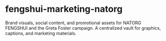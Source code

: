 # fengshui-marketing-natorg
Brand visuals, social content, and promotional assets for NATORG FENGSHUI and the Greta Foster campaign. A centralized vault for graphics, captions, and marketing materials.
